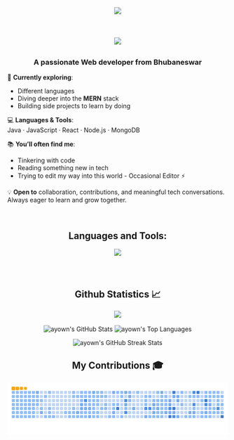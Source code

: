 <div align="center">

  <img src="https://user-images.githubusercontent.com/74038190/225813708-98b745f2-7d22-48cf-9150-083f1b00d6c9.gif"/>
  <!--<h2 style="color: #a259ff;">Hi there 👋</h2> -->
  <h1 align ="center">
    <img src="https://readme-typing-svg.herokuapp.com/?font=Righteous&size=30&center=true&vCenter=true&width=500&height=70&duration=3700&lines=Code,+coffee,+and+creativity+inside!;Namaste🙏+I'm+Ayan;Explore,+fork,+star,+and+repeat!;" />
  </h1>

</div>

<h3 align="center">A passionate Web developer from Bhubaneswar</h3>

<!--<p align="center"> <img src="https://komarev.com/ghpvc/?username=ayown&label=Profile%20views&color=0e75b6&style=flat" alt="ayown" /> </p> -->

<!--<p align="center"> <a href="https://github.com/ryo-ma/github-profile-trophy"><img src="https://github-profile-trophy.vercel.app/?username=ayown" alt="ayown" /></a> </p>

<p align="center"> <a href="https://twitter.com/" target="blank"><img src="https://img.shields.io/twitter/follow/?logo=twitter&style=for-the-badge" alt="" /></a> </p> -->

🔭 **Currently exploring**:  
- Different languages  
- Diving deeper into the **MERN** stack  
- Building side projects to learn by doing  

💻 **Languages & Tools**:  
Java · JavaScript · React · Node.js · MongoDB

📚 **You’ll often find me**:  
- Tinkering with code  
- Reading something new in tech  
- Trying to edit my way into this world - Occasional Editor ⚡

💡 **Open to** collaboration, contributions, and meaningful tech conversations. Always eager to learn and grow together.

<br>

###
<h2 align="center">Languages and Tools:</h2>
<div align="center">
  <img src="https://skillicons.dev/icons?i=html,css,tailwindcss,js,nodejs,react,next,mongodb,mysql,python,java,vscode,idea,pycharm,git,github,figma,postman,blender,linux,docker&theme=dark" />
</div>


<div align="center">
  <!--<img src="https://github-readme-stats.vercel.app/api?username=ayown&hide_title=false&hide_rank=false&show_icons=true&include_all_commits=true&count_private=true&disable_animations=false&theme=dracula&locale=en&hide_border=false" height="150" alt="stats graph"  />
  <img src="https://github-readme-stats.vercel.app/api/top-langs?username=ayown&locale=en&hide_title=false&layout=compact&card_width=320&langs_count=5&theme=dracula&hide_border=false" height="150" alt="languages graph"  />
</div>
--!>
<!--<h3 align="center">📫 Connect with Me:</h3>
<p align="center"></p>
<div align="center">
  <a href="https://www.hackerrank.com/profile/bhattacharjeeay1" target="_blank">
    <img src="https://img.shields.io/static/v1?message=HackerRank&logo=hackerrank&label=&color=2EC866&logoColor=white&labelColor=&style=for-the-badge" height="35" alt="hackerrank logo"  />
  </a>
  <a href="https://www.instagram.com/ay.awnnn/" target="_blank">
    <img src="https://img.shields.io/static/v1?message=Instagram&logo=instagram&label=&color=E4405F&logoColor=white&labelColor=&style=for-the-badge" height="35" alt="instagram logo"  />
  </a>
  </a>
  <a href="bhattacharjeeayan93@gmail.com" target="_blank">
    <img src="https://img.shields.io/static/v1?message=Gmail&logo=gmail&label=&color=D14836&logoColor=white&labelColor=&style=for-the-badge" height="35" alt="gmail logo"  />
  </a>
  <a href="https://www.linkedin.com/in/ayan-bhattacharjee-6b8ab534a/" target="_blank">
    <img src="https://img.shields.io/static/v1?message=LinkedIn&logo=linkedin&label=&color=0077B5&logoColor=white&labelColor=&style=for-the-badge" height="35" alt="linkedin logo"  />
  </a>
</div> -->

###

<br/>
<h2 align="center"> Github Statistics 📈</h2>

![](https://komarev.com/ghpvc/?username=ayown)

<div align="center">
<!-- First Row: GitHub Stats and Top Languages -->
<p align="center">
  <img height="190" src="https://github-readme-stats.vercel.app/api?username=ayown&theme=gruvbox&show_icons=true&hide_border=true&count_private=true" alt="ayown's GitHub Stats" />
  <img height="190" src="https://github-readme-stats.vercel.app/api/top-langs?username=ayown&theme=gruvbox&show_icons=true&hide_border=true" alt="ayown's Top Languages" />
</p>

  <!-- Second Row: GitHub Streak Stats -->
<p align="center">
  <img src="https://streak-stats.demolab.com?user=ayown&theme=gruvbox&hide_border=true" alt="ayown's GitHub Streak Stats" />
</p>

</div>

###

<div align="center">
  <h2>My Contributions 🎓 </h2>
  <picture>
  <source media="(prefers-color-scheme: dark)" srcset="https://github.com/anubhav-auth/anubhav-auth/blob/output/github-contribution-grid-snake-dark.svg" />
  <source media="(prefers-color-scheme: light)" srcset="https://github.com/anubhav-auth/anubhav-auth/blob/output/github-contribution-grid-snake.svg" />
  <img alt="github-snake" src="https://github.com/anubhav-auth/anubhav-auth/blob/output/github-contribution-grid-snake.gif" />
</picture>
</div>

<!--<br clear="both">
<div align="center"><img src="https://raw.githubusercontent.com/ayown/ayown/output/github-snake.svg" alt="Snake animation" /></div> -->


<!-- <div align="center">
  <img src="https://profile-counter.glitch.me/ayown/count.svg" />
</div> -->

###



<!-- <div align="center">
  <img align="center" src="https://github-readme-streak-stats.herokuapp.com/?user=ayown&" alt="ayown" />
</div> -->
